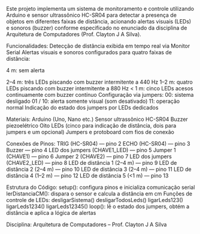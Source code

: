 Este projeto implementa um sistema de monitoramento e controle utilizando Arduino e sensor ultrassônico HC-SR04 para detectar a presença de objetos em diferentes faixas de distância, acionando alertas visuais (LEDs) e sonoros (buzzer) conforme especificado no enunciado da disciplina de Arquitetura de Computadores (Prof. Clayton J A Silva).

Funcionalidades:
Detecção de distância exibida em tempo real via Monitor Serial
Alertas visuais e sonoros configurados para quatro faixas de distância:

4 m: sem alerta

2–4 m: três LEDs piscando com buzzer intermitente a 440 Hz
1–2 m: quatro LEDs piscando com buzzer intermitente a 880 Hz
< 1 m: cinco LEDs acesos continuamente com buzzer contínuo
Configuração via jumpers:
00: sistema desligado
01 / 10: alerta somente visual (som desativado)
11: operação normal
Indicação do estado dos jumpers por LEDs dedicados

Materiais:
Arduino (Uno, Nano etc.)
Sensor ultrassônico HC-SR04
Buzzer piezoelétrico
Oito LEDs (cinco para indicação de distância, dois para jumpers e um opcional)
Jumpers e protoboard com fios de conexão

Conexões de Pinos:
TRIG (HC-SR04) — pino 2
ECHO (HC-SR04) — pino 3
Buzzer — pino 4
LED dos jumpers (CHAVE1_LED) — pino 5
Jumper 1 (CHAVE1) — pino 6
Jumper 2 (CHAVE2) — pino 7
LED dos jumpers (CHAVE2_LED) — pino 8
LED de distância 1 (2–4 m) — pino 9
LED de distância 2 (2–4 m) — pino 10
LED de distância 3 (2–4 m) — pino 11
LED de distância 4 (1–2 m) — pino 12
LED de distância 5 (<1 m) — pino 13

Estrutura do Código:
setup(): configura pinos e inicializa comunicação serial
lerDistanciaCM(): dispara o sensor e calcula a distância em cm
Funções de controle de LEDs:
desligarSistema()
desligarTodosLeds()
ligarLeds123()
ligarLeds1234()
ligarLeds12345()
loop(): lê o estado dos jumpers, obtém a distância e aplica a lógica de alertas

Disciplina: Arquitetura de Computadores – Prof. Clayton J A Silva
